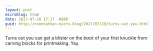 ```yaml
---
layout: post
microblog: true
date: 2017-07-28 17:17 -0800
guid: http://nnnnnathan.micro.blog/2017/07/29/turns-out-you.html
---
```

Turns out you can get a blister on the _back_ of your first knuckle from carving blocks for printmaking. Yay. 
